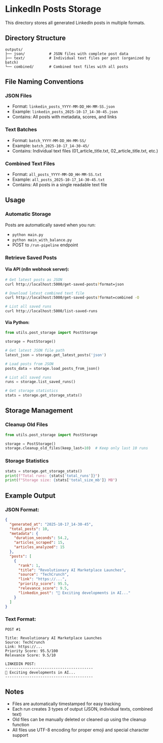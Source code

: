 # LinkedIn Posts Storage

This directory stores all generated LinkedIn posts in multiple formats.

## Directory Structure

```
outputs/
├── json/           # JSON files with complete post data
├── text/           # Individual text files per post (organized by batch)
└── combined/       # Combined text files with all posts
```

## File Naming Conventions

### JSON Files
- Format: `linkedin_posts_YYYY-MM-DD_HH-MM-SS.json`
- Example: `linkedin_posts_2025-10-17_14-30-45.json`
- Contains: All posts with metadata, scores, and links

### Text Batches
- Format: `batch_YYYY-MM-DD_HH-MM-SS/`
- Example: `batch_2025-10-17_14-30-45/`
- Contains: Individual text files (01_article_title.txt, 02_article_title.txt, etc.)

### Combined Text Files
- Format: `all_posts_YYYY-MM-DD_HH-MM-SS.txt`
- Example: `all_posts_2025-10-17_14-30-45.txt`
- Contains: All posts in a single readable text file

## Usage

### Automatic Storage
Posts are automatically saved when you run:
- `python main.py`
- `python main_with_balance.py`
- POST to `/run-pipeline` endpoint

### Retrieve Saved Posts

#### Via API (n8n webhook server):
```bash
# Get latest posts as JSON
curl http://localhost:5000/get-saved-posts?format=json

# Download latest combined text file
curl http://localhost:5000/get-saved-posts?format=combined -O

# List all saved runs
curl http://localhost:5000/list-saved-runs
```

#### Via Python:
```python
from utils.post_storage import PostStorage

storage = PostStorage()

# Get latest JSON file path
latest_json = storage.get_latest_posts('json')

# Load posts from JSON
posts_data = storage.load_posts_from_json()

# List all saved runs
runs = storage.list_saved_runs()

# Get storage statistics
stats = storage.get_storage_stats()
```

## Storage Management

### Cleanup Old Files
```python
from utils.post_storage import PostStorage

storage = PostStorage()
storage.cleanup_old_files(keep_last=10)  # Keep only last 10 runs
```

### Storage Statistics
```python
stats = storage.get_storage_stats()
print(f"Total runs: {stats['total_runs']}")
print(f"Storage size: {stats['total_size_mb']} MB")
```

## Example Output

### JSON Format:
```json
{
  "generated_at": "2025-10-17_14-30-45",
  "total_posts": 10,
  "metadata": {
    "duration_seconds": 54.2,
    "articles_scraped": 15,
    "articles_analyzed": 15
  },
  "posts": [
    {
      "rank": 1,
      "title": "Revolutionary AI Marketplace Launches",
      "source": "TechCrunch",
      "link": "https://...",
      "priority_score": 95.5,
      "relevance_score": 9.5,
      "linkedin_post": "🚀 Exciting developments in AI..."
    }
  ]
}
```

### Text Format:
```
POST #1

Title: Revolutionary AI Marketplace Launches
Source: TechCrunch
Link: https://...
Priority Score: 95.5/100
Relevance Score: 9.5/10

LINKEDIN POST:
----------------------------------------
🚀 Exciting developments in AI...
----------------------------------------
```

## Notes

- Files are automatically timestamped for easy tracking
- Each run creates 3 types of output (JSON, individual texts, combined text)
- Old files can be manually deleted or cleaned up using the cleanup function
- All files use UTF-8 encoding for proper emoji and special character support
